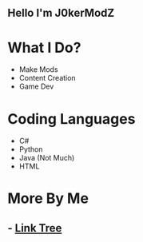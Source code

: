 ## Hello I'm J0kerModZ

# What I Do?

- Make Mods
- Content Creation
- Game Dev

# Coding Languages 

- C#
- Python
- Java (Not Much)
- HTML

# More By Me

## - [Link Tree](https://linktr.ee/j0kermodz)


